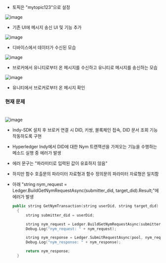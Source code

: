 
- 토픽은 "mytopic123"으로 설정

![image](https://github.com/Hongyoosung/Metaverse_for_IoT/assets/101240036/ce0975e3-c8ec-485e-8f15-d6cc8fd3564e)
- 기존 UI에 메시지 송신 UI 및 기능 추가


![image](https://github.com/Hongyoosung/Metaverse_for_IoT/assets/101240036/60c8d408-6ae6-4ee4-bf5e-abde2347893b)
- 디바이스에서 데이터가 수신된 모습

![image](https://github.com/Hongyoosung/Metaverse_for_IoT/assets/101240036/65b90fba-2e76-48b7-b9a5-903375c9a87f)
- 브로커에서 유니티로부터 온 메시지를 수신하고 유니티로 메시지를 송신하는 모습

![image](https://github.com/Hongyoosung/Metaverse_for_IoT/assets/101240036/16fa7f6c-9c0a-4e54-827f-eff7f8823afe)
- 유니티에서 브로커로부터 온 메시지 확인


### 현재 문제
#
![image](https://github.com/Hongyoosung/Metaverse_for_IoT/assets/101240036/b4be3aa8-55f2-4f62-92eb-4f9c46c00dac)

- Indy-SDK 설치 후 브로커 연결 시 DID, 키쌍, 블록체인 접속, DID 문서 조회 기능 작동하도록 구현
- Hyperledger Indy에서 DID에 대한 Nym 트랜잭션을 가져오는 기능을 수행하는 메소드 실행 중 에러가 발생
- 에러 문구는 "파라미터로 입력된 값이 유효하지 않음"
- 하지만 함수 호출문의 파라미터 자료형과 함수 정의문의 파라미터 자료형은 일치함
- 아래 "string nym_request = Ledger.BuildGetNymRequestAsync(submitter_did, target_did).Result;"에 에러가 발생
  
  ```C++
  public string GetNymTransaction(string userDid, string target_did)
    {
        string submitter_did = userDid;

        string nym_request = Ledger.BuildGetNymRequestAsync(submitter_did, target_did).Result;
        Debug.Log("nym_request: " + nym_request);

        string nym_response = Ledger.SubmitRequestAsync(pool, nym_request).Result;
        Debug.Log("nym_response: " + nym_response);

        return nym_response;
    }
  ```

